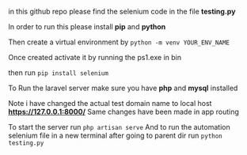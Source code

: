 in this github repo please find the selenium code in the file **testing.py**

In order to run this please install **pip** and **python**

Then create a virtual environment by `python -m venv YOUR_ENV_NAME`

Once created activate it by running the ps1.exe in bin

then run `pip install selenium`

To Run the laravel server make sure you have **php** and **mysql** installed

Note i have changed the actual test domain name to local host **https://127.0.0.1:8000/**
Same changes have been made in app routing

To start the server run `php artisan serve`
And to run the automation selenium file in a new terminal after going to parent dir run `python testing.py`

